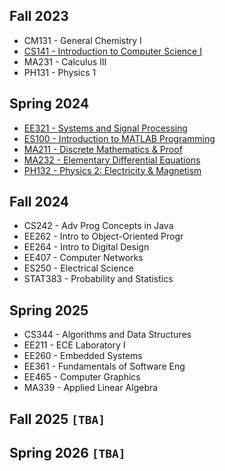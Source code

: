 ## Fall 2023
- CM131 - General Chemistry I
- [CS141 - Introduction to Computer Science I](f23/CS141.md)
- MA231 - Calculus III
- PH131 - Physics 1

## Spring 2024
- [EE321 - Systems and Signal Processing](s24/EE321.md)
- [ES100 - Introduction to MATLAB Programming](s24/ES100.md)
- [MA211 - Discrete Mathematics & Proof](s24/MA211.md)
- [MA232 - Elementary Differential Equations](s24/MA232.md)
- [PH132 - Physics 2: Electricity & Magnetism](s24/PH132.md)

## Fall 2024
- CS242 - Adv Prog Concepts in Java
- EE262 - Intro to Object-Oriented Progr
- EE264 - Intro to Digital Design
- EE407 - Computer Networks
- ES250 - Electrical Science
- STAT383 - Probability and Statistics

## Spring 2025
- CS344 - Algorithms and Data Structures
- EE211 - ECE Laboratory I
- EE260 - Embedded Systems
- EE361 - Fundamentals of Software Eng
- EE465 - Computer Graphics
- MA339 - Applied Linear Algebra 

## Fall 2025 `[TBA]`
## Spring 2026 `[TBA]`
